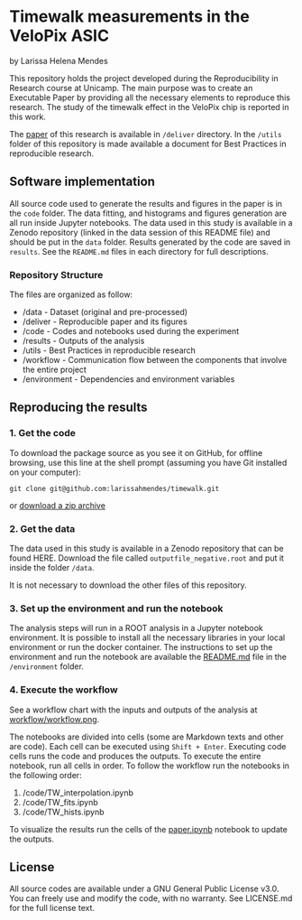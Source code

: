 # Timewalk measurements in the VeloPix ASIC
by Larissa Helena Mendes

This repository holds the project developed during the Reproducibility in Research course at Unicamp. The main purpose was to create an Executable Paper by providing all the necessary elements to reproduce this research. The study of the timewalk effect in the VeloPix chip is reported in this work.

The [paper](https://github.com/larissahmendes/timewalk/blob/master/deliver/Timewalk_measurements_in_the_VeloPix_ASIC.pdf) of this research is available in `/deliver` directory. In the `/utils` folder of this repository is made available a document for Best Practices in reproducible research.

## Software implementation

All source code used to generate the results and figures in the paper is in the `code` folder. The data fitting, and histograms and figures generation are all run inside Jupyter notebooks. The data used in this study is available in a Zenodo repository (linked in the data session of this README file) and should be put in the `data` folder. Results generated by the code are saved in `results`. See the `README.md` files in each directory for full descriptions.

### Repository Structure

The files are organized as follow:

- /data - Dataset (original and pre-processed)
- /deliver - Reproducible paper and its figures
- /code - Codes and notebooks used during the experiment
- /results - Outputs of the analysis 
- /utils - Best Practices in reproducible research
- /workflow - Communication flow between the components that involve the entire project
- /environment - Dependencies and environment variables

## Reproducing the results

### 1. Get the code

To download the package source as you see it on GitHub, for offline browsing, use this line at the shell prompt (assuming you have Git installed on your computer):

`git clone git@github.com:larissahmendes/timewalk.git`

or [download a zip archive](https://github.com/larissahmendes/timewalk/archive/master.zip)

### 2. Get the data

The data used in this study is available in a Zenodo repository that can be found HERE. Download the file called `outputfile_negative.root` and put it inside the folder `/data`. 

It is not necessary to download the other files of this repository.

### 3. Set up the environment and run the notebook

The analysis steps will run in a ROOT analysis in a Jupyter notebook environment. It is possible to install all the necessary libraries in your local environment or run the docker container. The instructions to set up the environment and run the notebook are available the [README.md](https://github.com/larissahmendes/timewalk/blob/master/environment/README.md) file in the `/environment` folder.

### 4. Execute the workflow

See a workflow chart with the inputs and outputs of the analysis at [workflow/workflow.png](https://github.com/larissahmendes/timewalk/blob/master/workflow/workflow.png).

The notebooks are divided into cells (some are Markdown texts and other are code). Each cell can be executed using `Shift + Enter`. Executing code cells runs the code and produces the outputs. To execute the entire notebook, run all cells in order. To follow the workflow run the notebooks in the following order:

  1. /code/TW_interpolation.ipynb
  2. /code/TW_fits.ipynb
  3. /code/TW_hists.ipynb

To visualize the results run the cells of the [paper.ipynb](https://github.com/larissahmendes/timewalk/blob/master/code/paper.ipynb) notebook to update the outputs.

## License
All source codes are available under a GNU General Public License v3.0. You can freely use and modify the code, with no warranty. See LICENSE.md for the full license text.
